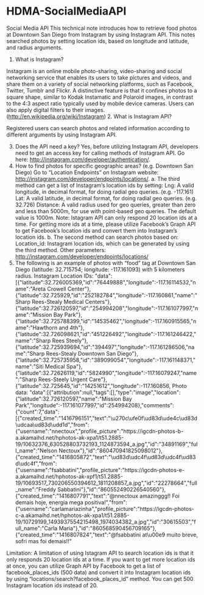 # HDMA-SocialMediaAPI
Social Media API
This technical note introduces how to retrieve food photos at Downtown San Diego from Instagram by using Instagram API. This notes searched photos by setting location ids, based on longitude and latitude, and radius arguments. 

1.	What is Instagram?
	
Instagram is an online mobile photo-sharing, video-sharing and social networking service that enables its users to take pictures and videos, and share them on a variety of social networking platforms, such as Facebook, Twitter, Tumblr and Flickr. A distinctive feature is that it confines photos to a square shape, similar to Kodak Instamatic and Polaroid images, in contrast to the 4:3 aspect ratio typically used by mobile device cameras. Users can also apply digital filters to their images. (http://en.wikipedia.org/wiki/Instagram)
2.	What is Instagram API?

Registered users can search photos and related information according to different arguments by using Instagram API.

3.	Does the API need a key?
Yes, before utilizing Instagram API, developers need to get an access key for calling methods of Instagram API. Go here: http://instagram.com/developer/authentication/.
4.	How to find photos for specific geographic areas? (e.g. Downtown San Diego)
Go to “Location Endpoints” on Instagram website: http://instagram.com/developer/endpoints/locations/. 
a.	The third method can get a list of Instagram’s location ids by setting:
Lng: A valid longitude, in decimal format, for doing radial geo queries. (e.g. -117.161)
Lat: A valid latitude, in decimal format, for doing radial geo queries. (e.g. 32.726)
Distance: A valid radius used for geo queries, greater than zero and less than 5000m, for use with point-based geo queries. The default value is 1000m.
Note: Istagram API can only respond 20 location ids at a time. For getting more ids at a time, please utilize Facebook’s Graph API to get Facebook’s location ids and convert them into Instagram’s location ids.
b.	The second method can search photos based on:
Location_id: Instagram location ids, which can be generated by using the third method. 
Other parameters: http://instagram.com/developer/endpoints/locations/
5.	The following is an example of photos with “food” tag at Downtown San Diego (latitude: 32.715754; longitude: -117.161093) with 5 kilometers radius.
Instagram Location IDs:
"data":[{"latitude":32.726005369,"id":"76449888","longitude":-117.16114532,"name":"Areta Crowell Center"},{"latitude":32.725929,"id":"252182784","longitude":-117.160861,"name":"Sharp Rees-Stealy Medical Centers"},{"latitude":32.726120597,"id":"254994208","longitude":-117.161077997,"name":"Mission Bay Park"},{"latitude":32.725788399,"id":"14535462","longitude":-117.160915565,"name":"Hawthorn and 4th"},{"latitude":32.726098621,"id":"451226492","longitude":-117.161246422,"name":"Sharp Rees Steely"},{"latitude":32.725939694,"id":"394497","longitude":-117.161286506,"name":"Sharp Rees-Stealy Downtown San Diego"},{"latitude":32.725735958,"id":"389099054","longitude":-117.161148371,"name":"Siti Medical Spa"},{"latitude":32.72626119,"id":"5824990","longitude":-117.16079247,"name":"Sharp Rees-Steely Urgent Care"},{"latitude":32.725645,"id":"14251612","longitude":-117.160856,
Photo data:
"data":[{"attribution":null,"tags":[],"type":"image","location":{"latitude":32.726120597,"name":"Mission Bay Park","longitude":-117.161077997,"id":254994208},"comments":{"count":7,"data":[{"created_time":"1416796151","text":"\u270c\ufe0f\ud83d\ude4c\ud83d\udcaa\ud83d\udd1d","from":{"username":"nnectoux","profile_picture":"https:\/\/igcdn-photos-b-a.akamaihd.net\/hphotos-ak-xpa1\/t51.2885-19\/10632376_630528803732193_1124873594_a.jpg","id":"34891169","full_name":"Nelson Nectoux"},"id":"860470941825098012"},{"created_time":"1416805872","text":"\ud83d\udc4f\ud83d\udc4f\ud83d\udc4f","from":{"username":"fsabbatini","profile_picture":"https:\/\/igcdn-photos-e-a.akamaihd.net\/hphotos-ak-xpf1\/t51.2885-19\/10693517_730206550394612_1811208857_a.jpg","id":"22278664","full_name":"Freddy Sabbatini"},"id":"860552490226540560"},{"created_time":"1416807791","text":"@nnectoux amazinggg!! Foi demais  hoje, energia mega positiva!","from":{"username":"carlamariazinha","profile_picture":"https:\/\/igcdn-photos-c-a.akamaihd.net\/hphotos-ak-xpa1\/t51.2885-19\/10729199_1493937554215498_1974034382_a.jpg","id":"30615503","full_name":"Carla Maria"},"id":"860568590456709165"},{"created_time":"1416807824","text":"@fsabbatini at\u00e9 muito breve, sofri mas foi demais!!"

Limitation: 
	A limitation of using Istagram API to search location ids is that it only responds 20 location ids at a time. If you want to get more location ids at once, you can utilize Graph API by Facebook to get a list of facebook_places_ids (500 data) and convert it into Instagram location ids by using “locations/search?facebook_places_id” method. You can get 500 Instagram location ids instead of 20.

